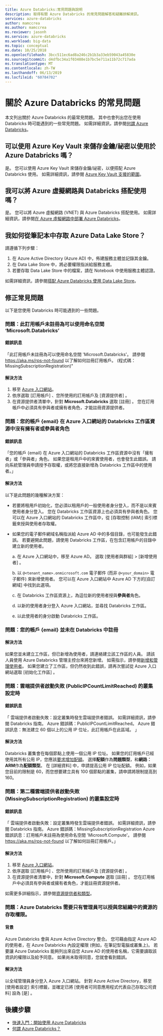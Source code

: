 ```yaml
---
title: Azure Databricks:常見問題與說明
description: 取得有關 Azure Databricks 的常見問題解答和疑難排解資訊。
services: azure-databricks
author: mamccrea
ms.author: mamccrea
ms.reviewer: jasonh
ms.service: azure-databricks
ms.workload: big-data
ms.topic: conceptual
ms.date: 10/25/2018
ms.openlocfilehash: 3bcc511ec6ad8a246c2b1b3a33eb59043a45830e
ms.sourcegitcommit: d4dfbc34a1f03488e1b7bc5e711a11b72c717ada
ms.translationtype: MT
ms.contentlocale: zh-TW
ms.lasthandoff: 06/13/2019
ms.locfileid: "60784702"
---
```

# <a name="frequently-asked-questions-about-azure-databricks"></a>關於 Azure Databricks 的常見問題

本文列出關於 Azure Databricks 的最常見問題。 其中也會列出您在使用 Databricks 時可能遇到的一些常見問題。 如需詳細資訊，請參閱[何謂 Azure Databricks](what-is-azure-databricks.md)。 

## <a name="can-i-use-azure-key-vault-to-store-keyssecrets-to-be-used-in-azure-databricks"></a>可以使用 Azure Key Vault 來儲存金鑰/祕密以使用於 Azure Databricks 嗎？
是。 您可以使用 Azure Key Vault 來儲存金鑰/祕密，以便搭配 Azure Databricks 使用。 如需詳細資訊，請參閱 [Azure Key Vault 支援的範圍](https://docs.azuredatabricks.net/user-guide/secrets/secret-scopes.html#akv-ss)。


## <a name="can-i-use-azure-virtual-networks-with-databricks"></a>我可以將 Azure 虛擬網路與 Databricks 搭配使用嗎？
是。 您可以將 Azure 虛擬網路 (VNET) 與 Azure Databricks 搭配使用。 如需詳細資訊，請參閱[在 Azure 虛擬網路中部署 Azure Databricks](https://docs.azuredatabricks.net/administration-guide/cloud-configurations/azure/vnet-inject.html)。

## <a name="how-do-i-access-azure-data-lake-store-from-a-notebook"></a>我如何從筆記本中存取 Azure Data Lake Store？ 

請遵循下列步驟：
1. 在 Azure Active Directory (Azure AD) 中，佈建服務主體並記錄其金鑰。
1. 在 Data Lake Store 中，將必要權限指派給服務主體。
1. 若要存取 Data Lake Store 中的檔案，請在 Notebook 中使用服務主體認證。

如需詳細資訊，請參閱[搭配 Azure Databricks 使用 Data Lake Store](https://docs.azuredatabricks.net/spark/latest/data-sources/azure/azure-datalake.html)。

## <a name="fix-common-problems"></a>修正常見問題

以下是您使用 Databricks 時可能遇到的一些問題。

### <a name="issue-this-subscription-is-not-registered-to-use-the-namespace-microsoftdatabricks"></a>問題：此訂用帳戶未註冊為可以使用命名空間 ‘Microsoft.Databricks’

#### <a name="error-message"></a>錯誤訊息

「此訂用帳戶未註冊為可以使用命名空間 'Microsoft.Databricks'。 請參閱 https://aka.ms/rps-not-found 以了解如何註冊訂用帳戶。 (程式碼：MissingSubscriptionRegistration)"

#### <a name="solution"></a>解決方法

1. 移至 [Azure 入口網站](https://portal.azure.com)。
1. 依序選取 [訂用帳戶]  、您所使用的訂用帳戶及 [資源提供者]  。 
1. 在資源提供者清單中，針對 **Microsoft.Databricks** 選取 [註冊]  。 您在訂用帳戶中必須具有參與者或擁有者角色，才能註冊資源提供者。


### <a name="issue-your-account-email-does-not-have-the-owner-or-contributor-role-on-the-databricks-workspace-resource-in-the-azure-portal"></a>問題：您的帳戶 {email} 在 Azure 入口網站的 Databricks 工作區資源中沒有擁有者或參與者角色

#### <a name="error-message"></a>錯誤訊息

「您的帳戶 {email} 在 Azure 入口網站的 Databricks 工作區資源中沒有「擁有者」或「參與者」角色。 如果您是租用戶中的來賓使用者，也會發生此錯誤。 請向系統管理員申請授予存取權，或將您直接新增為 Databricks 工作區中的使用者。」 

#### <a name="solution"></a>解決方法

以下是此問題的幾種解決方案：

* 若要將租用戶初始化，您必須以租用戶的一般使用者身分登入，而不是以來賓使用者身分登入。 您在 Databricks 工作區資源上也必須具有參與者角色。 您可以在 Azure 入口網站的 Databricks 工作區中，從 [存取控制 (IAM)]  索引標籤來授與使用者存取權。

* 如果您的電子郵件網域名稱指派給 Azure AD 中的多個目錄，也可能發生此錯誤。 若要避開此問題，請使用 Databricks 工作區，在包含訂用帳戶的目錄中建立新的使用者。

    a. 在 Azure 入口網站中，移至 Azure AD。 選取 [使用者與群組]   > [新增使用者]  。

    b. 以 `@<tenant_name>.onmicrosoft.com` 電子郵件 (而非 `@<your_domain>` 電子郵件) 來新增使用者。 您可以在 Azure 入口網站中 Azure AD 下方的[自訂網域]  中找到此選項。
    
    c. 在 Databricks 工作區資源上，為這位新的使用者授與**參與者**角色。
    
    d. 以新的使用者身分登入 Azure 入口網站，並尋找 Databricks 工作區。
    
    e. 以此使用者的身分啟動 Databricks 工作區。


### <a name="issue-your-account-email-has-not-been-registered-in-databricks"></a>問題：您的帳戶 {email} 並未在 Databricks 中註冊 

#### <a name="solution"></a>解決方法

如果您並未建立工作區，但已新增為使用者，請連絡建立該工作區的人員。 請該人員使用 Azure Databricks 管理主控台來將您新增。 如需指示，請參閱[新增和管理使用者](https://docs.azuredatabricks.net/administration-guide/admin-settings/users.html)。 如果您建立了工作區，但仍然收到此錯誤，請再次嘗試從 Azure 入口網站選取 [初始化工作區]  。

### <a name="issue-cloud-provider-launch-failure-while-setting-up-the-cluster-publicipcountlimitreached"></a>問題：雲端提供者啟動失敗 (PublicIPCountLimitReached) 的叢集設定時

#### <a name="error-message"></a>錯誤訊息

「 雲端提供者啟動失敗：設定叢集時發生雲端提供者錯誤。 如需詳細資訊，請參閱 Databricks 指南。 Azure 錯誤碼：PublicIPCountLimitReached。 Azure 錯誤訊息：無法建立 60 個以上的公用 IP 位址，此訂用帳戶在此區域。 」

#### <a name="solution"></a>解決方法

Databricks 叢集會在每個節點上使用一個公用 IP 位址。 如果您的訂用帳戶已經使用其所有公用 IP，您應該[要求增加配額](https://docs.microsoft.com/azure/azure-supportability/resource-manager-core-quotas-request)。 選擇**配額**作為**問題類型**，和**網路：ARM**作為**配額類型**。 在 [詳細資料]  中，申請提高公用 IP 位址配額。 例如，如果您目前的限制是 60，而您想要建立具有 100 個節點的叢集，請申請將限制提高到 160。

### <a name="issue-a-second-type-of-cloud-provider-launch-failure-while-setting-up-the-cluster-missingsubscriptionregistration"></a>問題：第二種雲端提供者啟動失敗 (MissingSubscriptionRegistration) 的叢集設定時

#### <a name="error-message"></a>錯誤訊息

「 雲端提供者啟動失敗：設定叢集時發生雲端提供者錯誤。 如需詳細資訊，請參閱 Databricks 指南。
Azure 錯誤碼：MissingSubscriptionRegistration Azure 錯誤訊息：訂用帳戶未註冊為使用命名空間 'Microsoft.Compute'。 請參閱 https://aka.ms/rps-not-found 以了解如何註冊訂用帳戶。」

#### <a name="solution"></a>解決方法

1. 移至 [Azure 入口網站](https://portal.azure.com)。
1. 依序選取 [訂用帳戶]  、您所使用的訂用帳戶及 [資源提供者]  。 
1. 在資源提供者清單中，針對 **Microsoft.Compute** 選取 [註冊]  。 您在訂用帳戶中必須具有參與者或擁有者角色，才能註冊資源提供者。

如需更多詳細指示，請參閱[資源提供者和類型](../azure-resource-manager/resource-manager-supported-services.md)。

### <a name="issue-azure-databricks-needs-permissions-to-access-resources-in-your-organization-that-only-an-admin-can-grant"></a>問題：Azure Databricks 需要只有管理員可以授與您組織中的資源的存取權限。

#### <a name="background"></a>背景

Azure Databricks 會與 Azure Active Directory 整合。 您可藉由指定 Azure AD 的使用者，在 Azure Databricks 內設定權限 (例如，在筆記型電腦或叢集上)。 若要讓 Azure Databricks 能夠列出來自您 Azure AD 的使用者名稱，它需要讀取該資訊的權限以及給予同意。 如果尚未取得同意，您就會看到錯誤。

#### <a name="solution"></a>解決方法

以全域管理員身分登入 Azure 入口網站。 針對 Azure Active Directory，移至 [使用者設定]  索引標籤，並確定已將 [使用者可同意應用程式代表自己存取公司資料]  設為 [是]  。

## <a name="next-steps"></a>後續步驟

- [快速入門：開始使用 Azure Databricks](quickstart-create-databricks-workspace-portal.md)
- [何謂 Azure Databricks？](what-is-azure-databricks.md)

